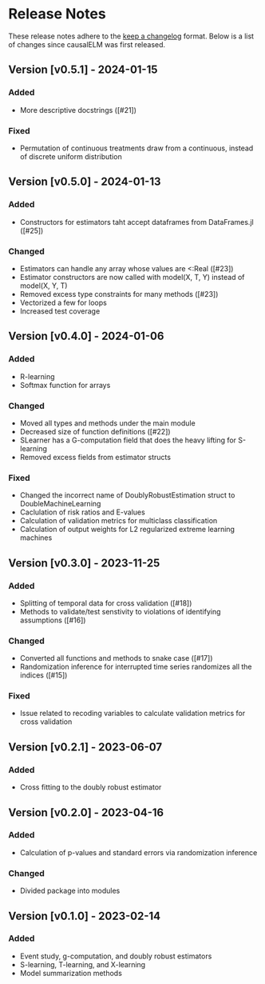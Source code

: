 # Release Notes
These release notes adhere to the [keep a changelog](https://keepachangelog.com/en/1.0.0/) format. Below is a list of changes since causalELM was first released.

## Version [v0.5.1] - 2024-01-15
### Added
* More descriptive docstrings ([#21])
### Fixed
* Permutation of continuous treatments draw from a continuous, instead of discrete uniform distribution

## Version [v0.5.0] - 2024-01-13
### Added
*   Constructors for estimators taht accept dataframes from DataFrames.jl ([#25])
### Changed
*   Estimators can handle any array whose values are <:Real ([#23])
*   Estimator constructors are now called with model(X, T, Y) instead of model(X, Y, T)
*   Removed excess type constraints for many methods ([#23])
*   Vectorized a few for loops
*   Increased test coverage

## Version [v0.4.0] - 2024-01-06
### Added
*   R-learning
*   Softmax function for arrays
### Changed
*   Moved all types and methods under the main module
*   Decreased size of function definitions ([#22])
*   SLearner has a G-computation field that does the heavy lifting for S-learning
*   Removed excess fields from estimator structs
### Fixed
*   Changed the incorrect name of DoublyRobustEstimation struct to DoubleMachineLearning
*   Caclulation of risk ratios and E-values
*   Calculation of validation metrics for multiclass classification
*   Calculation of output weights for L2 regularized extreme learning machines

## Version [v0.3.0] - 2023-11-25
### Added
*   Splitting of temporal data for cross validation ([#18])
*   Methods to validate/test senstivity to violations of identifying assumptions ([#16])
### Changed
*   Converted all functions and methods to snake case ([#17])
*   Randomization inference for interrupted time series randomizes all the indices ([#15])
### Fixed
*   Issue related to recoding variables to calculate validation metrics for cross validation

## Version [v0.2.1] - 2023-06-07
### Added
*   Cross fitting to the doubly robust estimator

## Version [v0.2.0] - 2023-04-16
### Added
*   Calculation of p-values and standard errors via randomization inference
### Changed
*   Divided package into modules

## Version [v0.1.0] - 2023-02-14
### Added
*   Event study, g-computation, and doubly robust estimators
*   S-learning, T-learning, and X-learning
*   Model summarization methods